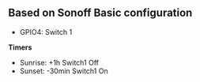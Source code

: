 ## Based on Sonoff Basic configuration

+ GPIO4: Switch 1

**Timers**
+ Sunrise: +1h Switch1 Off
+ Sunset: -30min Switch1 On